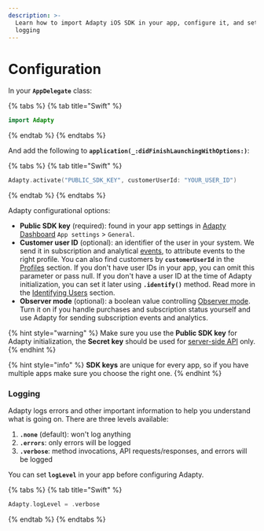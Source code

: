 ```yaml
---
description: >-
  Learn how to import Adapty iOS SDK in your app, configure it, and set up
  logging
---
```


# Configuration

In your **`AppDelegate`** class:

{% tabs %}
{% tab title="Swift" %}
```swift
import Adapty
```
{% endtab %}
{% endtabs %}

And add the following to **`application(_:didFinishLaunchingWithOptions:)`**:

{% tabs %}
{% tab title="Swift" %}
```swift
Adapty.activate("PUBLIC_SDK_KEY", customerUserId: "YOUR_USER_ID")
```
{% endtab %}
{% endtabs %}

Adapty configurational options:

* **Public SDK key** \(required\): found in your app settings in [Adapty Dashboard](https://app.adapty.io/settings/general) `App settings` &gt; `General`. 
* **Customer user ID** \(optional\): an identifier of the user in your system. We send it in subscription and analytical [events](../../../analytics/integrations/events.md), to attribute events to the right profile. You can also find customers by **`customerUserId`** in the [Profiles](../../../profiles-and-promo-campaigns/profiles.md) section. If you don't have user IDs in your app, you can omit this parameter or pass null. If you don't have a user ID at the time of Adapty initialization, you can set it later using **`.identify()`** method. Read more in the [Identifying Users](ios-sdk-identifying-users.md#setting-customer-user-id-after-configuration) section.
* **Observer mode** \(optional\): a boolean value controlling [Observer mode](ios-sdk-observer-mode.md). Turn it on if you handle purchases and subscription status yourself and use Adapty for sending subscription events and analytics.

{% hint style="warning" %}
Make sure you use the **Public SDK key** for Adapty initialization, the **Secret key** should be used for [server-side API](../../../server-side-api/getting-started.md) only.
{% endhint %}

{% hint style="info" %}
**SDK keys** are unique for every app, so if you have multiple apps make sure you choose the right one.
{% endhint %}



### Logging

Adapty logs errors and other important information to help you understand what is going on. There are three levels available:

1. **`.none`** \(default\): won't log anything
2. **`.errors`**: only errors will be logged 
3. **`.verbose`**: method invocations, API requests/responses, and errors will be logged

You can set **`logLevel`** in your app before configuring Adapty.

{% tabs %}
{% tab title="Swift" %}
```swift
Adapty.logLevel = .verbose
```
{% endtab %}
{% endtabs %}

